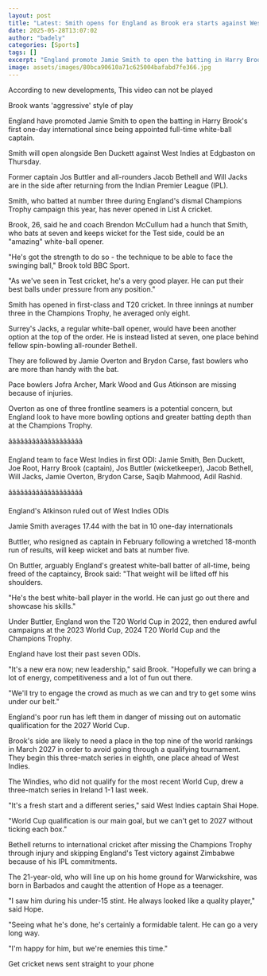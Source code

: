 ```yaml
---
layout: post
title: "Latest: Smith opens for England as Brook era starts against West Indies"
date: 2025-05-28T13:07:02
author: "badely"
categories: [Sports]
tags: []
excerpt: "England promote Jamie Smith to open the batting in Harry Brook’s first one-day international since being appointed captain."
image: assets/images/80bca90610a71c625004bafabd7fe366.jpg
---
```


According to new developments, This video can not be played

Brook wants 'aggressive' style of play

England have promoted Jamie Smith to open the batting in Harry Brook's first one-day international since being appointed full-time white-ball captain.

Smith will open alongside Ben Duckett against West Indies at Edgbaston on Thursday.

Former captain Jos Buttler and all-rounders Jacob Bethell and Will Jacks are in the side after returning from the Indian Premier League (IPL).

Smith, who batted at number three during England's dismal Champions Trophy campaign this year, has never opened in List A cricket.

Brook, 26, said he and coach Brendon McCullum had a hunch that Smith, who bats at seven and keeps wicket for the Test side, could be an "amazing" white-ball opener.

"He's got the strength to do so - the technique to be able to face the swinging ball," Brook told BBC Sport.

"As we've seen in Test cricket, he's a very good player. He can put their best balls under pressure from any position."

Smith has opened in first-class and T20 cricket. In three innings at number three in the Champions Trophy, he averaged only eight.

Surrey's Jacks, a regular white-ball opener, would have been another option at the top of the order. He is instead listed at seven, one place behind fellow spin-bowling all-rounder Bethell.

They are followed by Jamie Overton and Brydon Carse, fast bowlers who are more than handy with the bat.

Pace bowlers Jofra Archer, Mark Wood and Gus Atkinson are missing because of injuries.

Overton as one of three frontline seamers is a potential concern, but England look to have more bowling options and greater batting depth than at the Champions Trophy.

âââââââââââââââââââ

England team to face West Indies in first ODI: Jamie Smith, Ben Duckett, Joe Root, Harry Brook (captain), Jos Buttler (wicketkeeper), Jacob Bethell, Will Jacks, Jamie Overton, Brydon Carse, Saqib Mahmood, Adil Rashid. 

âââââââââââââââââââ

England's Atkinson ruled out of West Indies ODIs

Jamie Smith averages 17.44 with the bat in 10 one-day internationals

Buttler, who resigned as captain in February following a wretched 18-month run of results, will keep wicket and bats at number five.

On Buttler, arguably England's greatest white-ball batter of all-time, being freed of the captaincy, Brook said: "That weight will be lifted off his shoulders.

"He's the best white-ball player in the world. He can just go out there and showcase his skills."

Under Buttler, England won the T20 World Cup in 2022, then endured awful campaigns at the 2023 World Cup, 2024 T20 World Cup and the Champions Trophy.

England have lost their past seven ODIs.

"It's a new era now; new leadership," said Brook. "Hopefully we can bring a lot of energy, competitiveness and a lot of fun out there.

"We'll try to engage the crowd as much as we can and try to get some wins under our belt."

England's poor run has left them in danger of missing out on automatic qualification for the 2027 World Cup.

Brook's side are likely to need a place in the top nine of the world rankings in March 2027 in order to avoid going through a qualifying tournament. They begin this three-match series in eighth, one place ahead of West Indies.

The Windies, who did not qualify for the most recent World Cup, drew a three-match series in Ireland 1-1 last week.

"It's a fresh start and a different series," said West Indies captain Shai Hope.

"World Cup qualification is our main goal, but we can't get to 2027 without ticking each box."

Bethell returns to international cricket after missing the Champions Trophy through injury and skipping England's Test victory against Zimbabwe because of his IPL commitments.

The 21-year-old, who will line up on his home ground for Warwickshire, was born in Barbados and caught the attention of Hope as a teenager.

"I saw him during his under-15 stint. He always looked like a quality player," said Hope.

"Seeing what he's done, he's certainly a formidable talent. He can go a very long way.

"I'm happy for him, but we're enemies this time."

Get cricket news sent straight to your phone

